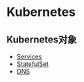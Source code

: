 # Kubernetes
## Kubernetes对象
* [Services](Services.md)
* [StatefulSet](StatefulSet.md)
* [DNS](DNS-Pods-and-Services.md)